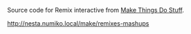 Source code for Remix interactive from [Make Things Do
Stuff](http://makethingsdostuff.co.uk/).

<http://nesta.numiko.local/make/remixes-mashups>
